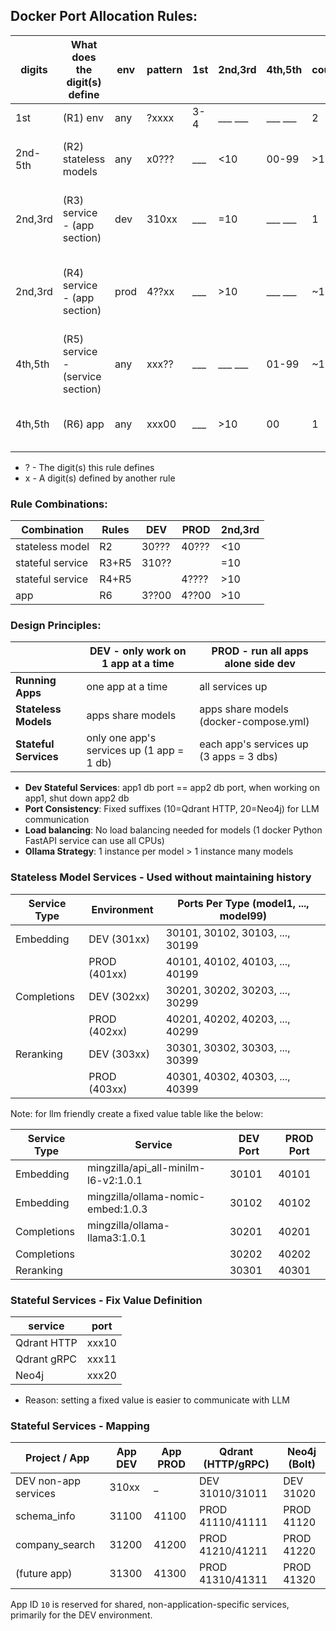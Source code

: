 ## Docker Port Allocation Rules:

| digits  | What does the digit(s) define    | env  | pattern | 1st | 2nd,3rd | 4th,5th | count | details                                                |
|---------|----------------------------------|------|---------|-----|---------|---------|-------|--------------------------------------------------------|
| 1st     | (R1) env                         | any  | ?xxxx   | 3-4 | ___ ___ | ___ ___ | 2     | dev=3xxxx, prod=4xxxx                                  |
| 2nd-5th | (R2) stateless models            | any  | x0???   | ___ | <10     | 00-99   | >100  | mapping - use mapping value table                      |
| 2nd,3rd | (R3) service - (app section)     | dev  | 310xx   | ___ | =10     | ___ ___ | 1     | fixed - dev runs 1 app - app1 and app2 both use 310xx  |
| 2nd,3rd | (R4) service - (app section)     | prod | 4??xx   | ___ | >10     | ___ ___ | ~100  | 411xx-499xx - prod runs many apps - each app has 1 set |
| 4th,5th | (R5) service - (service section) | any  | xxx??   | ___ | ___ ___ | 01-99   | ~100  | mapping - use suffix mapping table                     |
| 4th,5th | (R6) app                         | any  | xxx00   | ___ | >10     | 00      | 1     | fixed - match R4 (2nd,3rd > 10)                        |

- ? - The digit(s) this rule defines
- x - A digit(s) defined by another rule

### Rule Combinations:

| Combination      | Rules | DEV   | PROD  | 2nd,3rd |
|------------------|-------|-------|-------|---------|
| stateless model  | R2    | 30??? | 40??? | <10     |
| stateful service | R3+R5 | 310?? |       | =10     |
| stateful service | R4+R5 |       | 4???? | >10     |
| app              | R6    | 3??00 | 4??00 | >10     |

### Design Principles:

|                       | DEV - only work on 1 app at a time        | PROD - run all apps alone side dev      |
|-----------------------|-------------------------------------------|-----------------------------------------|
| **Running Apps**      | one app at a time                         | all services up                         |
| **Stateless Models**  | apps share models                         | apps share models (docker-compose.yml)  |
| **Stateful Services** | only one app's services up (1 app = 1 db) | each app's services up (3 apps = 3 dbs) |

- **Dev Stateful Services**: app1 db port == app2 db port, when working on app1, shut down app2 db
- **Port Consistency**: Fixed suffixes (10=Qdrant HTTP, 20=Neo4j) for LLM communication
- **Load balancing**: No load balancing needed for models (1 docker Python FastAPI service can use all CPUs)
- **Ollama Strategy**: 1 instance per model > 1 instance many models

### Stateless Model Services - Used without maintaining history

| Service Type | Environment  | Ports Per Type (model1, ..., model99) |
|--------------|--------------|---------------------------------------|
| Embedding    | DEV  (301xx) | 30101, 30102, 30103, ..., 30199       |
|              | PROD (401xx) | 40101, 40102, 40103, ..., 40199       |
| Completions  | DEV  (302xx) | 30201, 30202, 30203, ..., 30299       |
|              | PROD (402xx) | 40201, 40202, 40203, ..., 40299       |
| Reranking    | DEV  (303xx) | 30301, 30302, 30303, ..., 30399       |
|              | PROD (403xx) | 40301, 40302, 40303, ..., 40399       |

Note: for llm friendly create a fixed value table like the below:

| Service Type | Service                              | DEV Port | PROD Port |
|--------------|--------------------------------------|----------|-----------|
| Embedding    | mingzilla/api_all-minilm-l6-v2:1.0.1 | 30101    | 40101     |
| Embedding    | mingzilla/ollama-nomic-embed:1.0.3   | 30102    | 40102     |
| Completions  | mingzilla/ollama-llama3:1.0.1        | 30201    | 40201     |
| Completions  |                                      | 30202    | 40202     |
| Reranking    |                                      | 30301    | 40301     |

### Stateful Services - Fix Value Definition

| service     | port  |
|-------------|-------|
| Qdrant HTTP | xxx10 |
| Qdrant gRPC | xxx11 |
| Neo4j       | xxx20 |

- Reason: setting a fixed value is easier to communicate with LLM

### Stateful Services - Mapping

| Project / App        | App DEV | App PROD | Qdrant (HTTP/gRPC) | Neo4j (Bolt) |
|----------------------|---------|----------|--------------------|--------------|
| DEV non-app services | 310xx   | _        | DEV  31010/31011   | DEV  31020   |
| schema_info          | 31100   | 41100    | PROD 41110/41111   | PROD 41120   |
| company_search       | 31200   | 41200    | PROD 41210/41211   | PROD 41220   |
| (future app)         | 31300   | 41300    | PROD 41310/41311   | PROD 41320   |

App ID `10` is reserved for shared, non-application-specific services, primarily for the DEV environment.
